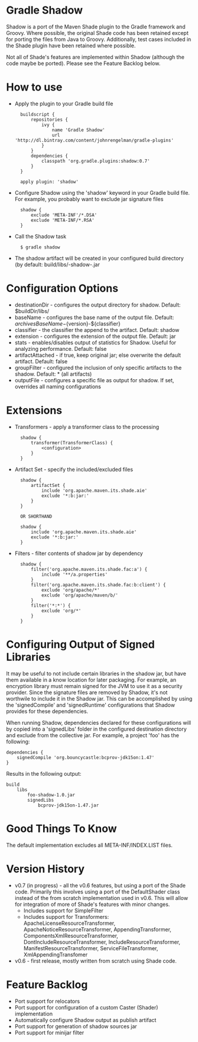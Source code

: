 Gradle Shadow
=============

Shadow is a port of the Maven Shade plugin to the Gradle framework and Groovy. Where possible, the original
Shade code has been retained except for porting the files from Java to Groovy. Additionally, test cases included
in the Shade plugin have been retained where possible.

Not all of Shade's features are implemented within Shadow (although the code maybe be ported). Please see the Feature
Backlog below.

How to use
=============

+ Apply the plugin to your Gradle build file

        buildscript {
            repositories {
                ivy {
                    name 'Gradle Shadow'
                    url 'http://dl.bintray.com/content/johnrengelman/gradle-plugins'
                }
            }
            dependencies {
                classpath 'org.gradle.plugins:shadow:0.7'
            }
        }

        apply plugin: 'shadow'

+ Configure Shadow using the 'shadow' keyword in your Gradle build file. For example, you probably want to exclude
jar signature files

        shadow {
            exclude 'META-INF'/*.DSA'
            exclude 'META-INF/*.RSA'
        }

+ Call the Shadow task

        $ gradle shadow

+ The shadow artifact will be created in your configured build directory (by default: build/libs/<project>-shadow-<version>.jar

Configuration Options
=====================

+ destinationDir - configures the output directory for shadow. Default: $buildDir/libs/
+ baseName - configures the base name of the output file. Default: ${archivesBaseName}-${version}-${classifier}
+ classifier - the classifier the append to the artifact. Default: shadow
+ extension - configures the extension of the output file. Default: jar
+ stats - enables/disables output of statistics for Shadow. Useful for analyzing performance. Default: false
+ artifactAttached - if true, keep original jar; else overwrite the default artifact. Default: false
+ groupFilter - configured the inclusion of only specific artifacts to the shadow. Default: * (all artifacts)
+ outputFile - configures a specific file as output for shadow. If set, overrides all naming configurations

Extensions
==========
+ Transformers - apply a transformer class to the processing

        shadow {
            transformer(TransformerClass) {
                <configuration>
            }
        }

+ Artifact Set - specify the included/excluded files

        shadow {
            artifactSet {
                include 'org.apache.maven.its.shade.aie'
                exclude '*:b:jar:'
            }
        }

        OR SHORTHAND

        shadow {
            include 'org.apache.maven.its.shade.aie'
            exclude '*:b:jar:'
        }

+ Filters - filter contents of shadow jar by dependency

        shadow {
            filter('org.apache.maven.its.shade.fac:a') {
                include '**/a.properties'
            }
            filter('org.apache.maven.its.shade.fac:b:client') {
                exclude 'org/apache/*'
                exclude 'org/apache/maven/b/'
            }
            filter('*:*') {
                exclude 'org/*'
            }
        }


Configuring Output of Signed Libraries
======================================

It may be useful to not include certain libraries in the shadow jar, but have them available in a know location for
later packaging. For example, an encryption library must remain signed for the JVM to use it as a security provider.
Since the signature files are removed by Shadow, it's not worthwile to include it in the Shadow jar. This can be
accomplished by using the 'signedCompile' and 'signedRuntime' configurations that Shadow provides for these dependencies.

When running Shadow, dependencies declared for these configurations will by copied into a 'signedLibs' folder in the
configured destination directory and exclude from the collective jar. For example, a project 'foo' has the following:

    dependencies {
        signedCompile 'org.bouncycastle:bcprov-jdk15on:1.47'
    }

Results in the following output:

    build
        libs
            foo-shadow-1.0.jar
            signedLibs
                bcprov-jdk15on-1.47.jar

Good Things To Know
===================

The default implementation excludes all META-INF/INDEX.LIST files.

Version History
===============

+ v0.7 (in progress) - all the v0.6 features, but using a port of the Shade code. Primarily this involves using a port
of the DefaultShader class instead of the from scratch implementation used in v0.6. This will allow for integration of
more of Shade's features with minor changes.
   + Includes support for SimpleFilter
   + Includes support for Transformers: ApacheLicenseResourceTransformer, ApacheNoticeResourceTransformer,
   AppendingTransformer, ComponentsXmlResourceTransformer, DontIncludeResourceTransformer, IncludeResourceTransformer,
   ManifestResourceTransformer, ServiceFileTransformer, XmlAppendingTransfomer
+ v0.6 - first release, mostly written from scratch using Shade code.

Feature Backlog
===============
+ Port support for relocators
+ Port support for configuration of a custom Caster (Shader) implementation
+ Automatically configure Shadow output as publish artifact
+ Port support for generation of shadow sources jar
+ Port support for minijar filter
